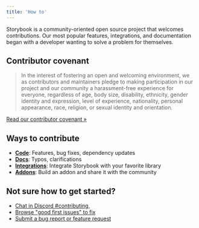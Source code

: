 ```yaml
---
title: 'How to'
---
```


Storybook is a community-oriented open source project that welcomes contributions. Our most popular features, integrations, and documentation began with a developer wanting to solve a problem for themselves.

## Contributor covenant

> In the interest of fostering an open and welcoming environment, we as contributors and maintainers pledge to making participation in our project and our community a harassment-free experience for everyone, regardless of age, body size, disability, ethnicity, gender identity and expression, level of experience, nationality, personal appearance, race, religion, or sexual identity and orientation.

[Read our contributor covenant »](https://github.com/storybookjs/storybook/blob/next/CODE_OF_CONDUCT.md)

## Ways to contribute

- [**Code**](./code.md): Features, bug fixes, dependency updates
- [**Docs**](./documentation-updates.md): Typos, clarifications
- [**Integrations**](./../api/new-frameworks): Integrate Storybook with your favorite library
- [**Addons**](./../addons/introduction): Build an addon and share it with the community

## Not sure how to get started?

- [Chat in Discord #contributing](https://discord.gg/storybook),
- [Browse "good first issues" to fix](https://github.com/storybookjs/storybook/issues?q=is%3Aissue+is%3Aopen+label%3A%22good+first+issue%22)
- [Submit a bug report or feature request](https://github.com/storybookjs/storybook/issues)
